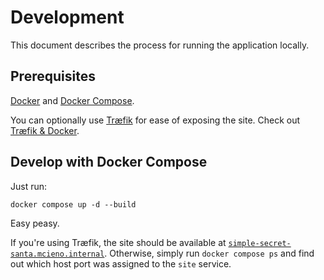 # Development

This document describes the process for running the application locally.

## Prerequisites

[Docker](https://www.docker.com/) and [Docker Compose](https://docs.docker.com/compose/).

You can optionally use [Træfik](https://containo.us/traefik/) for ease of
exposing the site.
Check out [Træfik & Docker](https://doc.traefik.io/traefik/providers/docker/).

## Develop with Docker Compose

Just run:

```shell
docker compose up -d --build
```

Easy peasy.

If you're using Træfik, the site should be available at [`simple-secret-santa.mcieno.internal`](https://simple-secret-santa.mcieno.internal).
Otherwise, simply run `docker compose ps` and find out which host port was
assigned to the `site` service.
